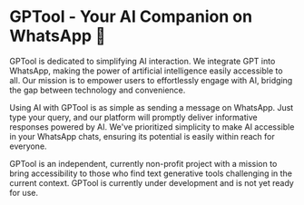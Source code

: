 # GPTool - Your AI Companion on WhatsApp 🚀

GPTool is dedicated to simplifying AI interaction. We integrate GPT into WhatsApp, making the power of artificial intelligence easily accessible to all. Our mission is to empower users to effortlessly engage with AI, bridging the gap between technology and convenience. 

Using AI with GPTool is as simple as sending a message on WhatsApp. Just type your query, and our platform will promptly deliver informative responses powered by AI. We've prioritized simplicity to make AI accessible in your WhatsApp chats, ensuring its potential is easily within reach for everyone.

GPTool is an independent, currently non-profit project with a mission to bring accessibility to those who find text generative tools challenging in the current context. GPTool is currently under development and is not yet ready for use.
